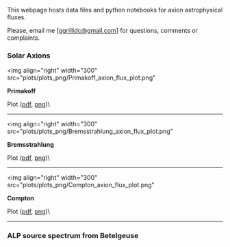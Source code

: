 This webpage hosts data files and python notebooks for axion astrophysical fluxes. 

Please, email me [ggrillidc@gmail.com] for questions, comments or complaints.

### Solar Axions

<img align="right" width="300" src="plots/plots_png/Primakoff_axion_flux_plot.png"

**Primakoff**

Plot ([pdf](https://github.com/ggrillidc/AxionAstrophysicalFluxes/raw/master/plots/Primakoff_axion_flux_plot.pdf), [png](https://github.com/ggrillidc/AxionAstrophysicalFluxes/blob/main/plots/plots_png/Primakoff_axion_flux_plot.png))\

---

<img align="right" width="300" src="plots/plots_png/Bremsstrahlung_axion_flux_plot.png"

**Bremsstrahlung**

Plot ([pdf](https://github.com/ggrillidc/AxionAstrophysicalFluxes/raw/master/plots/Bremsstrahlung_axion_flux_plot.pdf), [png](https://github.com/ggrillidc/AxionAstrophysicalFluxes/blob/main/plots/plots_png/Bremsstrahlung_axion_flux_plot.png))\

---

<img align="right" width="300" src="plots/plots_png/Compton_axion_flux_plot.png"

**Compton**

Plot ([pdf](https://github.com/ggrillidc/AxionAstrophysicalFluxes/raw/master/plots/Compton_axion_flux_plot.pdf), [png](https://github.com/ggrillidc/AxionAstrophysicalFluxes/blob/main/plots/plots_png/Compton_axion_flux_plot.png))\

---

### ALP source spectrum from Betelgeuse
